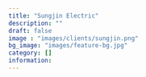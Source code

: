 ```yaml
---
title: "Sungjin Electric"
description: ""
draft: false
image : "images/clients/sungjin.png"
bg_image: "images/feature-bg.jpg"
category: [] 
information:
---
```


